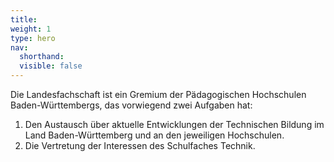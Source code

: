```yaml
---
title:
weight: 1
type: hero
nav:
  shorthand:
  visible: false
---
```


Die Landesfachschaft ist ein Gremium der Pädagogischen Hochschulen Baden-Württembergs, das vorwiegend zwei Aufgaben hat:

1. Den Austausch über aktuelle Entwicklungen der Technischen Bildung im Land Baden-Württemberg und an den jeweiligen Hochschulen.
2. Die Vertretung der Interessen des Schulfaches Technik.
